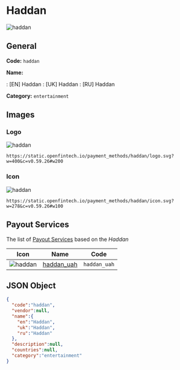 
# Haddan 
![haddan](https://static.openfintech.io/payment_methods/haddan/logo.svg?w=400&c=v0.59.26#w200)  

## General 
**Code:** `haddan` 
 
**Name:** 
 
:	[EN] Haddan 
:	[UK] Haddan 
:	[RU] Haddan 
 
**Category:** `entertainment` 
 

## Images 

### Logo 
![haddan](https://static.openfintech.io/payment_methods/haddan/logo.svg?w=400&c=v0.59.26#w200)  

```
https://static.openfintech.io/payment_methods/haddan/logo.svg?w=400&c=v0.59.26#w200
```  

### Icon 
![haddan](https://static.openfintech.io/payment_methods/haddan/icon.svg?w=278&c=v0.59.26#w100)  

```
https://static.openfintech.io/payment_methods/haddan/icon.svg?w=278&c=v0.59.26#w100
```  

## Payout Services 
 
The list of [Payout Services](/payout-services/) based on the _Haddan_ 

|Icon|Name|Code| 
|:---:|:---:|:---:| 
|![haddan](https://static.openfintech.io/payout_methods/haddan/icon.png?w=278&c=v0.59.26#w40) |[haddan_uah](/payout-services/haddan_uah/)|`haddan_uah`| 
 

## JSON Object 

```json
{
  "code":"haddan",
  "vendor":null,
  "name":{
    "en":"Haddan",
    "uk":"Haddan",
    "ru":"Haddan"
  },
  "description":null,
  "countries":null,
  "category":"entertainment"
}
```  
